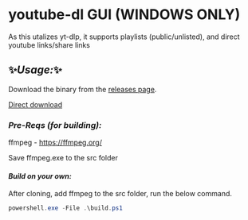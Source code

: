 # youtube-dl GUI (WINDOWS ONLY)

As this utalizes yt-dlp, it supports playlists (public/unlisted), and direct youtube links/share links

## ✨_Usage:_✨

Download the binary from the [releases page](https://github.com/FrankMerin/youtube-dl-applet/releases/).

[Direct download](https://github.com/FrankMerin/youtube-dl-applet/releases/download/latest/musicDL.exe)

### _Pre-Reqs (for building):_

ffmpeg - https://ffmpeg.org/

Save ffmpeg.exe to the src folder


#### _Build on your own:_

After cloning, add ffmpeg to the src folder, run the below command.

```ps1
powershell.exe -File .\build.ps1
```